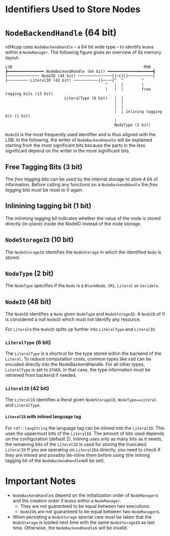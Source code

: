 # Identifiers Used to Store Nodes

# `NodeBackendHandle` (64 bit)
rdf4cpp uses `NodeBackendHandle` – a 64 bit wide type – to identify `Node`s within a `NodeManager`.
The following figure gives an overview of its memory layout.
```
LSB                                                          MSB
┣━━━━━━━━━━━━━━━━ NodeBackendHandle (64 bit) ━━━━━━━━━━━━━━━━━━━━┫
├────────────── NodeID (48 bit) ───────────────┤├─┤├┤├───────────┤
├───────── LiteralID (42 bit) ───────────┤├────┤^  ^        ^
                                            ^   |  |        |
                                            |   |  |        free tagging bits (13 bit)
                          LiteralType (6 bit)   |  |        
                                                |  |        
                                                |  |   
                                                |  | inlining tagging bit (1 bit)
                                                |   
                                                NodeType (2 bit)                                                                                               
```

`NodeID` is the most frequently used identifier and is thus aligned with the LSB.
In the following, the writer of `NodeBackendHandle` will be explained starting from the most significant bits because the
parts in the less significant depend on the writer in the more significant bits.

## Free Tagging Bits (3 bit)

The _free tagging bits_ can be used by the internal storage to store 4 bit of information. Before calling any functions
on a `NodeBackendHandle` the _free tagging bits_ must be reset to 0 again.

## Inlinining tagging bit (1 bit)

The _inlinining tagging bit_ indicates whether the value of the node is stored directly (in-place) inside the NodeID
instead of the node storage.

## `NodeStorageID` (10 bit)

The `NodeStorageID` identifies the `NodeStorage` in which the identified `Node` is stored.

## `NodeType` (2 bit)

The `NodeType` specifies if the `Node` is a `BlankNode`, `IRI`, `Literal` or `Variable`.

## `NodeID` (48 bit)

The `NodeID` identifies a `Node` given `NodeType` and `NodeStorageID`. A `NodeID` of 0 is considered a null `NodeID`
which must not identify any resource.

For `Literal`s the `NodeID` splits up further into `LiteralType` and `LiteralID`.

### `LiteralType` (6 bit)

The `LiteralType` is a shortcut for the type stored within the backend of the `Literal`.
To reduce computation costs, common types like xsd can be encoded directly into the NodeBackendHandle.
For all other types, `LiteralType` is set to `OTHER`.
In that case, the type information must be retrieved from backend if needed.

### `LiteralID` (42 bit)

The `LiteralID` identifies a literal given `NodeStorageID`, `NodeType==Literal` and `LiteralType`.

#### `LiteralID` with inlined language tag

For `rdf::langString` the language tag can be inlined into the `LiteralID`.
This uses the uppermost bits of the `LiteralID`. The amount of bits used depends on the configuration (default 2).
Inlining uses only as many bits as it needs, the remaining bits of the `LiteralID` is used for storing the
truncated `LiteralID`
If you are operating on `LiteralID`s directly, you need to check if they are inlined and possibly de-inline them before
using (the inlining tagging bit of the `NodeBackendHandle`will be set).

# Important Notes

- `NodeBackendHandle`s depend on the initialization order of `NodeManager`s and the creation order if `Node`s within
  a `NodeManager`.
  - They are not guaranteed to be equal between two executions.
  - `NodeID`s are not guaranteed to be equal between two `NodeManager`s.
- When persisting a `NodeStorage` special care must be taken that the `NodeStorage` is loaded next time with the
  same `NodeStorageID` as last time. Otherwise, the `NodeBackendHandle`s will be invalid.